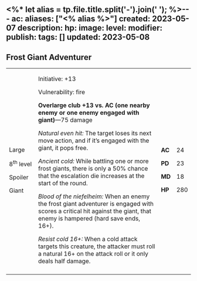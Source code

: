 <%* let alias = tp.file.title.split('-').join(' '); %>---
ac: 
aliases: ["<% alias %>"]
created: 2023-05-07
description: 
hp: 
image: 
level: 
modifier: 
publish: 
tags: []
updated: 2023-05-08
---

## Frost Giant Adventurer

<table>
<colgroup>
<col style="width: 16%" />
<col style="width: 71%" />
<col style="width: 5%" />
<col style="width: 6%" />
</colgroup>
<tbody>
<tr class="odd">
<td><p>Large</p>
<p>8<sup>th</sup> level</p>
<p>Spoiler</p>
<p>Giant</p></td>
<td><p>Initiative: +13</p>
<p>Vulnerability: fire</p>
<p><strong>Overlarge club +13 vs. AC (one nearby enemy or one enemy
engaged with giant)</strong>—75 damage</p>
<p><em>Natural even hit:</em> The target loses its next move action, and
if it’s engaged with the giant, it pops free.</p>
<p><em>Ancient cold:</em> While battling one or more frost giants, there
is only a 50% chance that the escalation die increases at the start of
the round.</p>
<p><em>Blood of the niefelheim:</em> When an enemy the frost giant
adventurer is engaged with scores a critical hit against the giant, that
enemy is hampered (hard save ends, 16+).</p>
<p><em>Resist cold 16+:</em> When a cold attack targets this creature,
the attacker must roll a natural 16+ on the attack roll or it only deals
half damage.</p></td>
<td><p><strong>AC</strong></p>
<p><strong>PD</strong></p>
<p><strong>MD</strong></p>
<p><strong>HP</strong></p></td>
<td><p>24</p>
<p>23</p>
<p>18</p>
<p>280</p></td>
</tr>
<tr class="even">
<td></td>
<td></td>
<td></td>
<td></td>
</tr>
</tbody>
</table>
